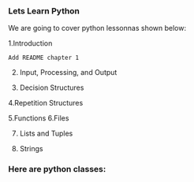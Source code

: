 ### Lets Learn Python

We are going to cover python lessonnas shown below:

  1.Introduction
  
	Add README chapter 1
 
2. Input, Processing, and Output

 
4. Decision Structures
 
4.Repetition Structures

5.Functions
6.Files
 
7. Lists and Tuples
 
8. Strings
   
### Here are python classes:
